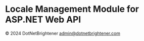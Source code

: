 # Locale Management Module for ASP.NET Web API

&copy; 2024 DotNetBrightener <admin@dotnetbrightener.com>

